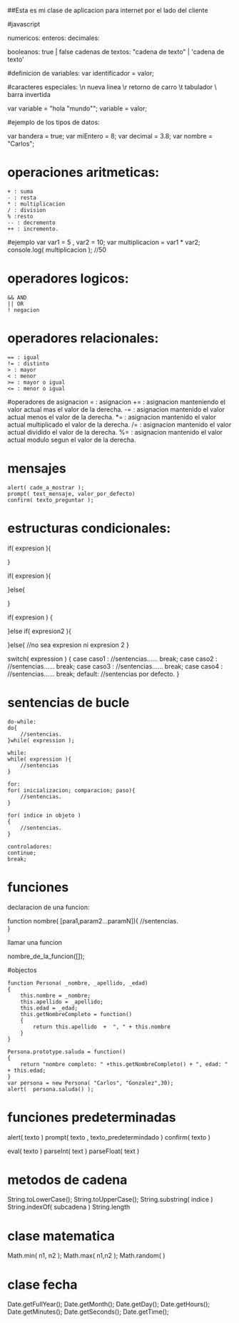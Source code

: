 ##Esta es mi clase de aplicacion para internet por el lado del cliente


#javascript

numericos:
	enteros: 
	decimales:

booleanos:
	true | false
cadenas de textos:
	"cadena de texto" | 'cadena de texto'

#definicion de variables:
var identificador = valor;

#caracteres especiales:
\n nueva linea
\r retorno de carro
\t tabulador
\\ barra invertida

var variable = "hola \"mundo\"";
	variable = valor;

#ejemplo de los tipos de datos:

var bandera = true;
var	miEntero = 8;
var decimal = 3.8;
var nombre = "Carlos";

# operaciones aritmeticas:
	+ : suma
	- : resta
	* : multiplicacion
	/ : division
	% :resto
	-- : decremento
	++ : incremento.

#ejemplo
var var1 = 5 , var2 = 10;
var multiplicacion = var1 * var2;
console.log( multiplicacion ); //50

# operadores logicos:
	&& AND
	|| OR
	! negacion

# operadores relacionales:
	== : igual
	!= : distinto
	> :	mayor
	< : menor
	>= : mayor o igual
	<= : menor o igual

#operadores de asignacion
	= : asignacion
	+= : asignacion manteniendo el valor actual mas el valor de la derecha.
	-= : asignacion mantenido el valor actual menos el valor de la derecha.
	*= : asignacion mantenido el valor actual multiplicado el valor de la derecha.
	/= : asignacion mantenido el valor actual dividido el valor de la derecha.
	%= : asignacion mantenido el valor actual modulo segun el valor de la derecha.

# mensajes

	alert( cade_a_mostrar );
	prompt( text_mensaje, valor_por_defecto)
	confirm( texto_preguntar );

# estructuras condicionales:
 
if( expresion ){
	
}

if( expresion ){
	
}else{
	
}

if( expresion )
{
	
}else if( expresion2 ){
	
}else{
	//no sea expresion ni expresion 2
}

switch( expression )
{
	case caso1 : 
		//sentencias......
		break;
	case caso2 : 
		//sentencias......
		break;
	case caso3 : 
		//sentencias......
		break;
	case caso4 : 
		//sentencias......
		break;
	default: 
		//sentencias por defecto.
}

# sentencias de bucle

	do-while:
	do{
		//sentencias.
	}while( expression );

	while:
	while( expression ){
		//sentencias
	}

	for:
	for( inicializacion; comparacion; paso){
		//sentencias.
	}

	for( indice in objeto )
	{
		//sentencias.
	}

	controladores:
	continue;
	break;

# funciones

declaracion de una funcion:

function nombre( [para1,param2...paramN]){
	//sentencias.	
}

llamar una funcion

nombre_de_la_funcion([]);

#objectos

	function Persona( _nombre, _apellido, _edad)
	{
		this.nombre = _nombre;
		this.apellido = _apellido;
		this.edad = _edad;
		this.getNombreCompleto = function()
		{
			return this.apellido  +  ", " + this.nombre
		}
	}

	Persona.prototype.saluda = function()
	{
		return "nombre completo: " +this.getNombreCompleto() + ", edad: " + this.edad;
	}
	var persona = new Persona( "Carlos", "Gonzalez",30);
	alert(  persona.saluda() );

	
# funciones predeterminadas

alert( texto )
prompt( texto , texto_predetermindado )
confirm( texto )

eval( texto )
parseInt( text )
parseFloat( text )

# metodos de cadena
String.toLowerCase();
String.toUpperCase();
String.substring( indice )
String.indexOf( subcadena )
String.length

# clase matematica
Math.min( n1, n2 );
Math.max( n1,n2 );
Math.random( )

# clase fecha
Date.getFullYear();
Date.getMonth();
Date.getDay();
Date.getHours();
Date.getMinutes();
Date.getSeconds();
Date.getTime(); 


























































































